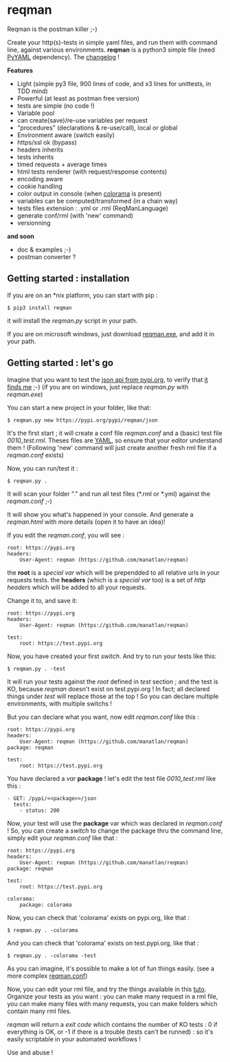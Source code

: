 # reqman
Reqman is the postman killer ;-)

Create your http(s)-tests in simple yaml files, and run them with command line, against various environments.
**reqman** is a python3 simple file (need [PyYAML](https://pypi.org/project/PyYAML/) dependency). The [changelog](https://github.com/manatlan/reqman/blob/master/changelog) !

**Features**
   * Light (simple py3 file, 900 lines of code, and x3 lines for unittests, in TDD mind)
   * Powerful (at least as postman free version)
   * tests are simple (no code !)
   * Variable pool
   * can create(save)/re-use variables per request
   * "procedures" (declarations & re-use/call), local or global
   * Environment aware (switch easily)
   * https/ssl ok (bypass)
   * headers inherits
   * tests inherits
   * timed requests + average times
   * html tests renderer (with request/response contents)
   * encoding aware
   * cookie handling
   * color output in console (when [colorama](https://pypi.org/project/colorama/) is present)
   * variables can be computed/transformed (in a chain way)
   * tests files extension : .yml or .rml (ReqManLanguage)
   * generate conf/rml (with 'new' command)
   * versionning

**and soon**
   * doc & examples ;-)
   * postman converter ?

## Getting started : installation

If you are on an *nix platform, you can start with pip :

    $ pip3 install reqman
it will install the _reqman.py_ script in your path.

If you are on microsoft windows, just download [reqman.exe](https://github.com/manatlan/reqman/tree/master/dist/reqman.exe), and add it in your path.

## Getting started : let's go

Imagine that you want to test the [json api from pypi.org](https://wiki.python.org/moin/PyPIJSON), to verify that [it finds me](https://pypi.org/pypi/reqman/json) ;-)
(if you are on windows, just replace _reqman.py_ with _reqman.exe_)

You can start a new project in your folder, like that:

    $ reqman.py new https://pypi.org/pypi/reqman/json
It's the first start ; it will create a conf file _reqman.conf_ and a (basic) test file _0010_test.rml_. Theses files are [YAML](https://en.wikipedia.org/wiki/YAML), so ensure that your editor understand them !
(Following 'new' command will just create another fresh rml file if a _reqman.conf_ exists)

Now, you can run/test it :

    $ reqman.py .
It will scan your folder "." and run all test files (*.rml or *.yml) against the _reqman.conf_ ;-)

It will show you what's happened in your console. And generate a _reqman.html_ with more details (open it to have an idea)!

If you edit the _reqman.conf_, you will see :

    root: https://pypi.org
    headers:
        User-Agent: reqman (https://github.com/manatlan/reqman)

the **root** is a _special var_ which will be prependded to all relative urls in your requests tests.
the **headers** (which is a _special var_ too) is a set of _http headers_ which will be added to all your requests.

Change it to, and save it:

    root: https://pypi.org
    headers:
        User-Agent: reqman (https://github.com/manatlan/reqman)
    
    test:
        root: https://test.pypi.org

Now, you have created your first _switch_. And try to run your tests like this:

    $ reqman.py . -test
It will run your tests against the _root_ defined in _test_ section ; and the test is KO, because _reqman_ doesn't exist on test.pypi.org !
In fact; all declared things under _test_ will replace those at the top ! So you can declare multiple environments, with multiple switchs ! 

But you can declare what you want, now edit _reqman.conf_ like this :

    root: https://pypi.org
    headers:
        User-Agent: reqman (https://github.com/manatlan/reqman)
    package: reqman
    
    test:
        root: https://test.pypi.org

You have declared a _var_ **package** ! let's edit the test file _0010_test.rml_ like this :

    - GET: /pypi/<<package>>/json
      tests:
        - status: 200

Now, your test will use the **package** var which was declared in _reqman.conf_ ! So, you can create a _switch_ to change the package thru the command line, simply edit your _reqman.conf_ like that :

    root: https://pypi.org
    headers:
        User-Agent: reqman (https://github.com/manatlan/reqman)
    package: reqman

    test:
        root: https://test.pypi.org

    colorama:
        package: colorama

Now, you can check that 'colorama' exists on pypi.org, like that :

    $ reqman.py . -colorama
And you can check that 'colorama' exists on test.pypi.org, like that :

    $ reqman.py . -colorama -test

As you can imagine, it's possible to make a lot of fun things easily. (see a more complex [reqman.conf](https://github.com/manatlan/reqman/blob/master/examples/reqman.conf))


Now, you can edit your rml file, and try the things available in this [tuto](https://github.com/manatlan/reqman/blob/master/examples/tuto.yml).
Organize your tests as you want : you can make many request in a rml file, you can make many files with many requests, you can make folders which contain many rml files.

_reqman_ will return a _exit code_ which contains the number of KO tests : 0 if everything is OK, or -1 if there is a trouble (tests can't be runned) : so it's easily scriptable in your automated workflows !

Use and abuse !


